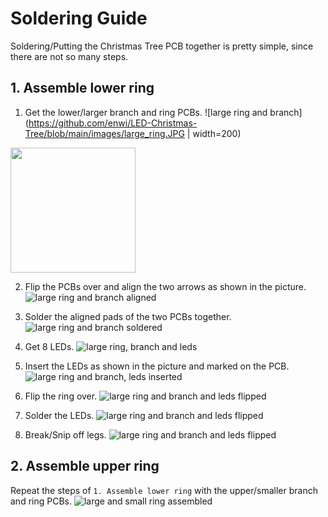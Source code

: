 # Soldering Guide
Soldering/Putting the Christmas Tree PCB together is pretty simple, since there are not so many steps.

## 1. Assemble lower ring
1. Get the lower/larger branch and ring PCBs.
![large ring and branch](https://github.com/enwi/LED-Christmas-Tree/blob/main/images/large_ring.JPG | width=200)
<img src="https://github.com/enwi/LED-Christmas-Tree/blob/main/images/large_ring.JPG" width="200">

2. Flip the PCBs over and align the two arrows as shown in the picture.
![large ring and branch aligned](https://github.com/enwi/LED-Christmas-Tree/blob/main/images/large_ring_aligned.JPG)

3. Solder the aligned pads of the two PCBs together.
![large ring and branch soldered](https://github.com/enwi/LED-Christmas-Tree/blob/main/images/large_ring_soldered.JPG)

4. Get 8 LEDs.
![large ring, branch and leds](https://github.com/enwi/LED-Christmas-Tree/blob/main/images/large_ring_leds.JPG)

5. Insert the LEDs as shown in the picture and marked on the PCB.
![large ring and branch, leds inserted](https://github.com/enwi/LED-Christmas-Tree/blob/main/images/large_ring_leds_inserted.JPG)

6. Flip the ring over.
![large ring and branch and leds flipped](https://github.com/enwi/LED-Christmas-Tree/blob/main/images/large_ring_leds_flipped.JPG)

7. Solder the LEDs.
![large ring and branch and leds flipped](https://github.com/enwi/LED-Christmas-Tree/blob/main/images/large_ring_leds_soldered.JPG)

8. Break/Snip off legs.
![large ring and branch and leds flipped](https://github.com/enwi/LED-Christmas-Tree/blob/main/images/large_ring_leds_snipped.JPG)

## 2. Assemble upper ring
Repeat the steps of `1. Assemble lower ring` with the upper/smaller branch and ring PCBs.
![large and small ring assembled](https://github.com/enwi/LED-Christmas-Tree/blob/main/images/rings_assembled.JPG)

